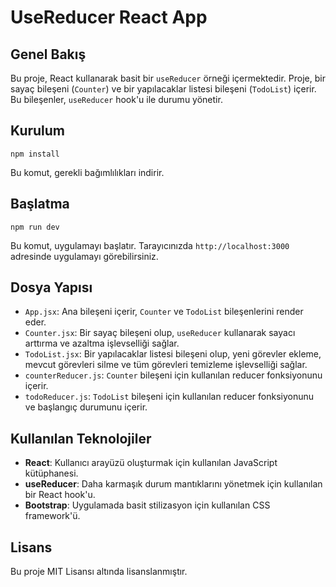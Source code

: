 <!DOCTYPE html>
<html lang="tr">
<head>
  <meta charset="UTF-8">
  <meta name="viewport" content="width=device-width, initial-scale=1.0">
</head>
<body>
  <h1>UseReducer React App</h1>

  <h2>Genel Bakış</h2>
  <p>Bu proje, React kullanarak basit bir <code>useReducer</code> örneği içermektedir. Proje, bir sayaç bileşeni (<code>Counter</code>) ve bir yapılacaklar listesi bileşeni (<code>TodoList</code>) içerir. Bu bileşenler, <code>useReducer</code> hook'u ile durumu yönetir.</p>

  <h2>Kurulum</h2>
  <pre><code>npm install</code></pre>
  <p>Bu komut, gerekli bağımlılıkları indirir.</p>

  <h2>Başlatma</h2>
  <pre><code>npm run dev</code></pre>
  <p>Bu komut, uygulamayı başlatır. Tarayıcınızda <code>http://localhost:3000</code> adresinde uygulamayı görebilirsiniz.</p>

  <h2>Dosya Yapısı</h2>
  <ul>
    <li><code>App.jsx</code>: Ana bileşeni içerir, <code>Counter</code> ve <code>TodoList</code> bileşenlerini render eder.</li>
    <li><code>Counter.jsx</code>: Bir sayaç bileşeni olup, <code>useReducer</code> kullanarak sayacı arttırma ve azaltma işlevselliği sağlar.</li>
    <li><code>TodoList.jsx</code>: Bir yapılacaklar listesi bileşeni olup, yeni görevler ekleme, mevcut görevleri silme ve tüm görevleri temizleme işlevselliği sağlar.</li>
    <li><code>counterReducer.js</code>: <code>Counter</code> bileşeni için kullanılan reducer fonksiyonunu içerir.</li>
    <li><code>todoReducer.js</code>: <code>TodoList</code> bileşeni için kullanılan reducer fonksiyonunu ve başlangıç durumunu içerir.</li>
  </ul>

  <h2>Kullanılan Teknolojiler</h2>
  <ul>
    <li><strong>React</strong>: Kullanıcı arayüzü oluşturmak için kullanılan JavaScript kütüphanesi.</li>
    <li><strong>useReducer</strong>: Daha karmaşık durum mantıklarını yönetmek için kullanılan bir React hook'u.</li>
    <li><strong>Bootstrap</strong>: Uygulamada basit stilizasyon için kullanılan CSS framework'ü.</li>
  </ul>

  <h2>Lisans</h2>
  <p>Bu proje MIT Lisansı altında lisanslanmıştır.</p>

</body>
</html>